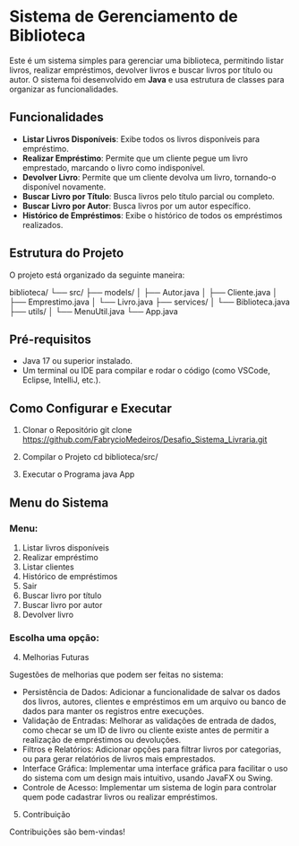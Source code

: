 # Sistema de Gerenciamento de Biblioteca

Este é um sistema simples para gerenciar uma biblioteca, permitindo listar livros, realizar empréstimos, devolver livros e buscar livros por título ou autor. O sistema foi desenvolvido em **Java** e usa estrutura de classes para organizar as funcionalidades.

## Funcionalidades

- **Listar Livros Disponíveis**: Exibe todos os livros disponíveis para empréstimo.
- **Realizar Empréstimo**: Permite que um cliente pegue um livro emprestado, marcando o livro como indisponível.
- **Devolver Livro**: Permite que um cliente devolva um livro, tornando-o disponível novamente.
- **Buscar Livro por Título**: Busca livros pelo título parcial ou completo.
- **Buscar Livro por Autor**: Busca livros por um autor específico.
- **Histórico de Empréstimos**: Exibe o histórico de todos os empréstimos realizados.

## Estrutura do Projeto

O projeto está organizado da seguinte maneira:

biblioteca/
└── src/
    ├── models/
    │   ├── Autor.java
    │   ├── Cliente.java
    │   ├── Emprestimo.java
    │   └── Livro.java
    ├── services/
    │   └── Biblioteca.java
    ├── utils/
    │   └── MenuUtil.java
    └── App.java

## Pré-requisitos
 * Java 17 ou superior instalado.
 * Um terminal ou IDE para compilar e rodar o código (como VSCode, Eclipse, IntelliJ, etc.).

## Como Configurar e Executar

1. Clonar o Repositório
 git clone https://github.com/FabrycioMedeiros/Desafio_Sistema_Livraria.git

2. Compilar o Projeto
 cd biblioteca/src/

3. Executar o Programa
 java App

 ## Menu do Sistema

  ### Menu:

1. Listar livros disponíveis
2. Realizar empréstimo
3. Listar clientes
4. Histórico de empréstimos
5. Sair
6. Buscar livro por título
7. Buscar livro por autor
8. Devolver livro
  ### Escolha uma opção:

4. Melhorias Futuras

Sugestões de melhorias que podem ser feitas no sistema:

* Persistência de Dados: Adicionar a funcionalidade de salvar os dados dos livros, autores, clientes e empréstimos em um arquivo ou banco de dados para manter os registros entre execuções.
* Validação de Entradas: Melhorar as validações de entrada de dados, como checar se um ID de livro ou cliente existe antes de permitir a realização de empréstimos ou devoluções.
* Filtros e Relatórios: Adicionar opções para filtrar livros por categorias, ou para gerar relatórios de livros mais emprestados.
* Interface Gráfica: Implementar uma interface gráfica para facilitar o uso do sistema com um design mais intuitivo, usando JavaFX ou Swing.
* Controle de Acesso: Implementar um sistema de login para controlar quem pode cadastrar livros ou realizar empréstimos.

5. Contribuição

Contribuições são bem-vindas!
